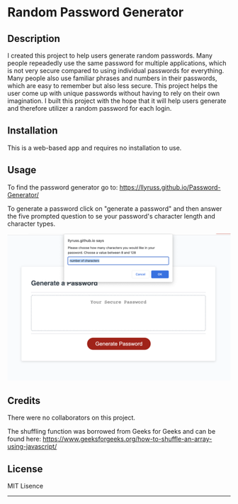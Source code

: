 # Random Password Generator

## Description
I created this project to help users generate random passwords. Many people repeadedly use the same password for multiple applications, which is not very secure compared to using individual passwords for everything. Many people also use familiar phrases and numbers in their passwords, which are easy to remember but also less secure. This project helps the user come up with unique passwords without having to rely on their own imagination. I built this project with the hope that it will help users generate and therefore utilizer a random password for each login. 

## Installation

This is a web-based app and requires no installation to use.

## Usage

To find the password generator go to: https://llyruss.github.io/Password-Generator/

To generate a password click on "generate a password" and then answer the five prompted question to se your password's character length and character types.

![a picture of a passowrd generator with a pop-up box that says "Please choose how many characters you would like in your password Choose a value between 8 and 128"](password-generator.png)

## Credits

There were no collaborators on this project. 

The shuffling function was borrowed from Geeks for Geeks and can be found here: https://www.geeksforgeeks.org/how-to-shuffle-an-array-using-javascript/

## License

MIT Lisence

---
